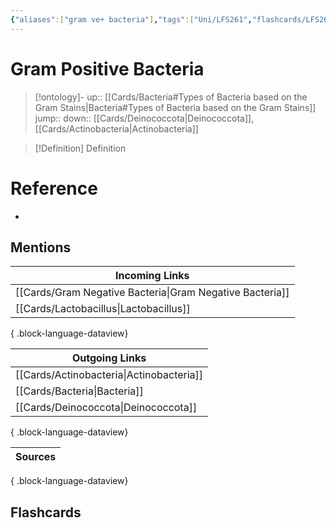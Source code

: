 ```yaml
---
{"aliases":["gram ve+ bacteria"],"tags":["Uni/LFS261","flashcards/LFS261"],"dg-publish":true,"permalink":"/cards/gram-positive-bacteria/","dgPassFrontmatter":true}
---
```


# Gram Positive Bacteria

> [!ontology]-
> up:: [[Cards/Bacteria#Types of Bacteria based on the Gram Stains\|Bacteria#Types of Bacteria based on the Gram Stains]]
> jump:: 
> down:: [[Cards/Deinococcota\|Deinococcota]], [[Cards/Actinobacteria\|Actinobacteria]]

> [!Definition] Definition
> 

# Reference

- 

## Mentions

| Incoming Links                                              |
| ----------------------------------------------------------- |
| [[Cards/Gram Negative Bacteria\|Gram Negative Bacteria]] |
| [[Cards/Lactobacillus\|Lactobacillus]]                   |

{ .block-language-dataview}

| Outgoing Links                              |
| ------------------------------------------- |
| [[Cards/Actinobacteria\|Actinobacteria]] |
| [[Cards/Bacteria\|Bacteria]]             |
| [[Cards/Deinococcota\|Deinococcota]]     |

{ .block-language-dataview}

| Sources |
| ------- |

{ .block-language-dataview}

## Flashcards